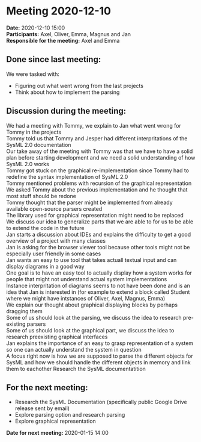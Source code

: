 # Meeting 2020-12-10

**Date:** 2020-12-10  15:00  
**Participants:** Axel, Oliver, Emma, Magnus and Jan  
**Responsible for the meeting:** Axel and Emma  


## Done since last meeting: 

We were tasked with:  
* Figuring out what went wrong from the last projects
* Think about how to implement the parsing  

## Discussion during the meeting:

We had a meeting with Tommy, we explain to Jan what went wrong for Tommy in the projects  
Tommy told us that Tommy and Jesper had different interpritations of the SysML 2.0 documentation  
Our take away of the meeting with Tommy was that we have to have a solid plan before starting development and we need a solid understanding of how SysML 2.0 works  
Tommy got stuck on the graphical re-implementation since Tommy had to redefine the syntax implementation of SysML 2.0  
Tommy mentioned problems with recursion of the graphical representation  
We asked Tommy about the previous implementation and he thought that most stuff should be redone  
Tommy thought that the parser might be implemented from already available open-source parsers created  
The library used for graphical representation might need to be replaced  
We discuss our idea to generalize parts that we are able to for us to be able to extend the code in the future  
Jan starts a discussion about IDEs and explains the difficulty to get a good overview of a project with many classes  
Jan is asking for the browser viewer tool because other tools might not be especially user friendly in some cases  
Jan wants an easy to use tool that takes actuall textual input and can display diagrams in a good way  
One goal is to have an easy tool to actually display how a system works for people that might not understand actual system implementations  
Instance interpritation of diagrams seems to not have been done and is an idea that Jan is interested in (for example to extend a block called Student where we might have intstances of Oliver, Axel, Magnus, Emma)  
We explain our thought about graphical displaying blocks by perhaps dragging them   
Some of us should look at the parsing, we discuss the idea to research pre-existing parsers  
Some of us should look at the graphical part, we discuss the idea to research preexisting graphical interfaces  
Jan explains the importance of an easy to grasp representation of a system so one can actually understand the system in question  
A focus right now is how we are supposed to parse the different objects for SysML and how we should handle the different objects in memory and link them to eachother
Research the SysML documentatition  

## For the next meeting:

* Research the SysML Documentation (specifically public Google Drive release sent by email)
* Explore parsing option and research parsing
* Explore graphical representation 

**Date for next meeting:** 2020-01-15 14:00


